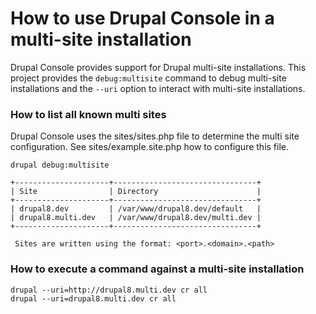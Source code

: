 # How to use Drupal Console in a multi-site installation

Drupal Console provides support for Drupal multi-site installations. This project provides the `debug:multisite` command to debug multi-site installations and the `--uri` option to interact with multi-site installations.

### How to list all known multi sites
Drupal Console uses the sites/sites.php file to determine the multi site configuration. See sites/example.site.php how to configure this file.
```
drupal debug:multisite

+---------------------+--------------------------------+
| Site                | Directory                      |
+---------------------+--------------------------------+
| drupal8.dev         | /var/www/drupal8.dev/default   |
| drupal8.multi.dev   | /var/www/drupal8.dev/multi.dev |
+---------------------+--------------------------------+

 Sites are written using the format: <port>.<domain>.<path>
```

### How to execute a command against a multi-site installation
```
drupal --uri=http://drupal8.multi.dev cr all
drupal --uri=drupal8.multi.dev cr all
```
